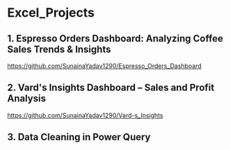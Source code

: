 # Excel_Projects
## 1. Espresso Orders Dashboard: Analyzing Coffee Sales Trends & Insights
   https://github.com/SunainaYadav1290/Espresso_Orders_Dashboard
## 2. Vard's Insights Dashboard – Sales and Profit Analysis
   https://github.com/SunainaYadav1290/Vard-s_Insights
## 3. Data Cleaning in Power Query
